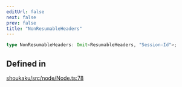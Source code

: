 ```yaml
---
editUrl: false
next: false
prev: false
title: "NonResumableHeaders"
---
```


```ts
type NonResumableHeaders: Omit<ResumableHeaders, "Session-Id">;
```

## Defined in

[shoukaku/src/node/Node.ts:78](https://github.com/shipgirlproject/shoukaku/blob/049b5dc536f3b28e41c5423a707d8a02ac9377a7/src/node/Node.ts#L78)
